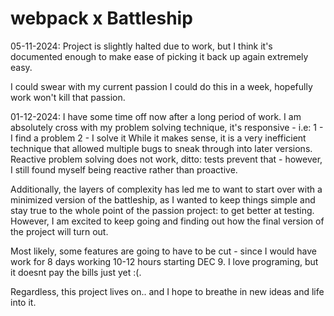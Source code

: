 # webpack x Battleship

05-11-2024: Project is slightly halted due to work, but I
think it's documented enough to make ease of picking it back
up again extremely easy.

I could swear with my current passion I could do this in a
week, hopefully work won't kill that passion.

01-12-2024: I have some time off now after a long period of work. I am absolutely cross with
my problem solving technique, it's responsive - i.e:
1 - I find a problem
2 - I solve it
While it makes sense, it is a very inefficient technique that allowed multiple bugs
to sneak through into later versions. Reactive problem solving does not work,
ditto: tests prevent that - however, I still found myself being reactive rather than
proactive.

Additionally, the layers of complexity has led me to want to start over with a minimized
version of the battleship, as I wanted to keep things simple and stay true to the whole
point of the passion project: to get better at testing. However, I am excited to
keep going and finding out how the final version of the project will turn out.

Most likely, some features are going to have to be cut - since I would have work for 8 days
working 10-12 hours starting DEC 9. I love programing, but it doesnt pay the bills just
yet :(.

Regardless, this project lives on.. and I hope to breathe in new ideas and life into it.
